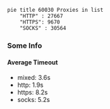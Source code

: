 
```mermaid
pie title 60030 Proxies in list
    "HTTP" : 27667
    "HTTPS": 9670
    "SOCKS" : 30564
```

### Some Info
#### Average Timeout

- mixed: 3.6s
- http: 1.9s
- https: 8.2s
- socks: 5.2s